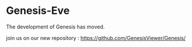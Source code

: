 # Genesis-Eve

The development of Genesis has moved.

join us on our new repository : https://github.com/GenesisViewer/Genesis/

